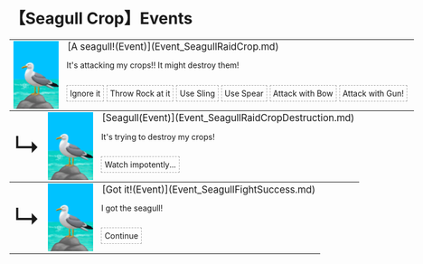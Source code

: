 # 【Seagull Crop】Events  
<div class="" style="width:800px;margin-bottom:-15px;"><table><tr style="height:10px"><td rowspan=3 style="width:80px"><div class="gamecard" style="width:80px; height:120px;"><a href="Event_SeagullRaidCrop.md" style="color:black"><img decoding="async" src="Sprite/Seagull.png" class="cardimage" style="max-width:80px;max-height:120px;"></a></div></td><td style="font-size: 1.2em">[A seagull!(Event)](Event_SeagullRaidCrop.md)</td></tr><tr><td>It's attacking my crops!! It might destroy them!</td></tr><tr><td><div style="display:inline-block"><div style="margin-right:5px;padding:5px;border:1px dashed darkgray;display: inline-block">Ignore it</div><div style="margin-right:5px;padding:5px;border:1px dashed darkgray;display: inline-block">Throw Rock at it</div><div style="margin-right:5px;padding:5px;border:1px dashed darkgray;display: inline-block">Use Sling</div><div style="margin-right:5px;padding:5px;border:1px dashed darkgray;display: inline-block">Use Spear</div><div style="margin-right:5px;padding:5px;border:1px dashed darkgray;display: inline-block">Attack with Bow</div><div style="margin-right:5px;padding:5px;border:1px dashed darkgray;display: inline-block">Attack with Gun!</div></div></td></tr></table></div><div class="" style="width:800px;margin-bottom:-15px;"><table><tr style="height:10px"><td rowspan=3 style="width:45px"><font size=50>↳</font></td><td rowspan=3 style="width:80px"><div class="gamecard" style="width:80px; height:120px;"><a href="Event_SeagullRaidCropDestruction.md" style="color:black"><img decoding="async" src="Sprite/Seagull.png" class="cardimage" style="max-width:80px;max-height:120px;"></a></div></td><td style="font-size: 1.2em">[Seagull(Event)](Event_SeagullRaidCropDestruction.md)</td></tr><tr><td>It's trying to destroy my crops!</td></tr><tr><td><div style="display:inline-block"><div style="margin-right:5px;padding:5px;border:1px dashed darkgray;display: inline-block">Watch impotently...</div></div></td></tr></table></div><div class="" style="width:800px;margin-bottom:-15px;"><table><tr style="height:10px"><td rowspan=3 style="width:45px"><font size=50>↳</font></td><td rowspan=3 style="width:80px"><div class="gamecard" style="width:80px; height:120px;"><a href="Event_SeagullFightSuccess.md" style="color:black"><img decoding="async" src="Sprite/Seagull.png" class="cardimage" style="max-width:80px;max-height:120px;"></a></div></td><td style="font-size: 1.2em">[Got it!(Event)](Event_SeagullFightSuccess.md)</td></tr><tr><td>I got the seagull!</td></tr><tr><td><div style="display:inline-block"><div style="margin-right:5px;padding:5px;border:1px dashed darkgray;display: inline-block">Continue</div></div></td></tr></table></div><hr>  


<script>document.title="Seagull CropEvents - Card Survival Wiki";</script>